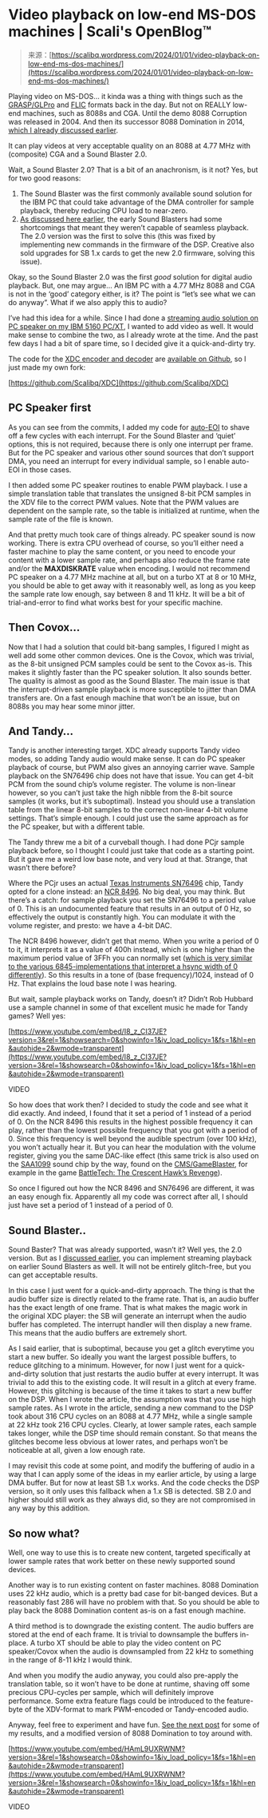 <!--yml
category: 未分类
date: 2024-05-27 14:26:28
-->

# Video playback on low-end MS-DOS machines | Scali's OpenBlog™

> 来源：[https://scalibq.wordpress.com/2024/01/01/video-playback-on-low-end-ms-dos-machines/](https://scalibq.wordpress.com/2024/01/01/video-playback-on-low-end-ms-dos-machines/)

Playing video on MS-DOS… it kinda was a thing with things such as the [GRASP/GLPro](https://en.wikipedia.org/wiki/Graphics_Animation_System_for_Professionals) and [FLIC](https://en.wikipedia.org/wiki/FLIC_(file_format)) formats back in the day. But not on REALLY low-end machines, such as 8088s and CGA. Until the demo 8088 Corruption was released in 2004\. And then its successor 8088 Domination in 2014, [which I already discussed earlier](https://scalibq.wordpress.com/2014/08/13/8088-domination-by-trixterhornet/).

It can play videos at very acceptable quality on an 8088 at 4.77 MHz with (composite) CGA and a Sound Blaster 2.0.

Wait, a Sound Blaster 2.0? That is a bit of an anachronism, is it not? Yes, but for two good reasons:

1.  The Sound Blaster was the first commonly available sound solution for the IBM PC that could take advantage of the DMA controller for sample playback, thereby reducing CPU load to near-zero.
2.  [As discussed here earlier](https://scalibq.wordpress.com/2017/03/12/dma-activation/), the early Sound Blasters had some shortcomings that meant they weren’t capable of seamless playback. The 2.0 version was the first to solve this (this was fixed by implementing new commands in the firmware of the DSP. Creative also sold upgrades for SB 1.x cards to get the new 2.0 firmware, solving this issue).

Okay, so the Sound Blaster 2.0 was the first *good* solution for digital audio playback. But, one may argue… An IBM PC with a 4.77 MHz 8088 and CGA is not in the ‘good’ category either, is it? The point is “let’s see what we can do anyway”. What if we also apply this to audio?

I’ve had this idea for a while. Since I had done a [streaming audio solution on PC speaker on my IBM 5160 PC/XT](https://scalibq.wordpress.com/2016/12/11/any-real-keeping-lately/), I wanted to add video as well. It would make sense to combine the two, as I already wrote at the time. And the past few days I had a bit of spare time, so I decided give it a quick-and-dirty try.

The code for the [XDC encoder and decoder](https://x86dc.wordpress.com/) are [available on Github](https://github.com/MobyGamer/XDC), so I just made my own fork:

[https://github.com/Scalibq/XDC](https://github.com/Scalibq/XDC)

## PC Speaker first

As you can see from the commits, I added my code for [auto-EOI](https://scalibq.wordpress.com/2015/12/15/pc-compatibility-its-all-relative/) to shave off a few cycles with each interrupt. For the Sound Blaster and ‘quiet’ options, this is not required, because there is only one interrupt per frame. But for the PC speaker and various other sound sources that don’t support DMA, you need an interrupt for every individual sample, so I enable auto-EOI in those cases.

I then added some PC speaker routines to enable PWM playback. I use a simple translation table that translates the unsigned 8-bit PCM samples in the XDV file to the correct PWM values. Note that the PWM values are dependent on the sample rate, so the table is initialized at runtime, when the sample rate of the file is known.

And that pretty much took care of things already. PC speaker sound is now working. There is extra CPU overhead of course, so you’ll either need a faster machine to play the same content, or you need to encode your content with a lower sample rate, and perhaps also reduce the frame rate and/or the **MAXDISKRATE** value when encoding. I would not recommend PC speaker on a 4.77 MHz machine at all, but on a turbo XT at 8 or 10 MHz, you should be able to get away with it reasonably well, as long as you keep the sample rate low enough, say between 8 and 11 kHz. It will be a bit of trial-and-error to find what works best for your specific machine.

## Then Covox…

Now that I had a solution that could bit-bang samples, I figured I might as well add some other common devices. One is the Covox, which was trivial, as the 8-bit unsigned PCM samples could be sent to the Covox as-is. This makes it slightly faster than the PC speaker solution. It also sounds better. The quality is almost as good as the Sound Blaster. The main issue is that the interrupt-driven sample playback is more susceptible to jitter than DMA transfers are. On a fast enough machine that won’t be an issue, but on 8088s you may hear some minor jitter.

## And Tandy…

Tandy is another interesting target. XDC already supports Tandy video modes, so adding Tandy audio would make sense. It can do PC speaker playback of course, but PWM also gives an annoying carrier wave. Sample playback on the SN76496 chip does not have that issue. You can get 4-bit PCM from the sound chip’s volume register. The volume is non-linear however, so you can’t just take the high nibble from the 8-bit source samples (it works, but it’s suboptimal). Instead you should use a translation table from the linear 8-bit samples to the correct non-linear 4-bit volume settings. That’s simple enough. I could just use the same approach as for the PC speaker, but with a different table.

The Tandy threw me a bit of a curveball though. I had done PCjr sample playback before, so I thought I could just take that code as a starting point. But it gave me a weird low base note, and very loud at that. Strange, that wasn’t there before?

Where the PCjr uses an actual [Texas Instruments SN76496](https://en.wikipedia.org/wiki/Texas_Instruments_SN76489) chip, Tandy opted for a clone instead: an [NCR 8496](https://www.vgmpf.com/Wiki/index.php/NCR_8496). No big deal, you may think. But there’s a catch: for sample playback you set the SN76496 to a period value of 0\. This is an undocumented feature that results in an output of 0 Hz, so effectively the output is constantly high. You can modulate it with the volume register, and presto: we have a 4-bit DAC.

The NCR 8496 however, didn’t get that memo. When you write a period of 0 to it, it interprets it as a value of 400h instead, which is one higher than the maximum period value of 3FFh you can normally set ([which is very similar to the various 6845-implementations that interpret a hsync width of 0 differently](https://scalibq.wordpress.com/2015/08/02/8088-mph-the-final-version/)). So this results in a tone of (base frequency)/1024, instead of 0 Hz. That explains the loud base note I was hearing.

But wait, sample playback works on Tandy, doesn’t it? Didn’t Rob Hubbard use a sample channel in some of that excellent music he made for Tandy games? Well yes:

 [https://www.youtube.com/embed/I8_z_CI37JE?version=3&rel=1&showsearch=0&showinfo=1&iv_load_policy=1&fs=1&hl=en&autohide=2&wmode=transparent](https://www.youtube.com/embed/I8_z_CI37JE?version=3&rel=1&showsearch=0&showinfo=1&iv_load_policy=1&fs=1&hl=en&autohide=2&wmode=transparent)

VIDEO

So how does that work then? I decided to study the code and see what it did exactly. And indeed, I found that it set a period of 1 instead of a period of 0\. On the NCR 8496 this results in the highest possible frequency it can play, rather than the lowest possible frequency that you got with a period of 0\. Since this frequency is well beyond the audible spectrum (over 100 kHz), you won’t actually hear it. But you can hear the modulation with the volume register, giving you the same DAC-like effect (this same trick is also used on the [SAA1099](https://en.wikipedia.org/wiki/Philips_SAA1099) sound chip by the way, found on the [CMS/GameBlaster](https://en.wikipedia.org/wiki/Sound_Blaster#Creative_Music_System_and_Game_Blaster), for example in the game [BattleTech: The Crescent Hawk’s Revenge](https://www.mobygames.com/game/233/battletech-the-crescent-hawks-revenge/)).

So once I figured out how the NCR 8496 and SN76496 are different, it was an easy enough fix. Apparently all my code was correct after all, I should just have set a period of 1 instead of a period of 0.

## Sound Blaster..

Sound Baster? That was already supported, wasn’t it? Well yes, the 2.0 version. But as I [discussed earlier](https://scalibq.wordpress.com/2017/03/12/dma-activation/), you can implement streaming playback on earlier Sound Blasters as well. It will not be entirely glitch-free, but you can get acceptable results.

In this case I just went for a quick-and-dirty approach. The thing is that the audio buffer size is directly related to the frame rate. That is, an audio buffer has the exact length of one frame. That is what makes the magic work in the original XDC player: the SB will generate an interrupt when the audio buffer has completed. The interrupt handler will then display a new frame. This means that the audio buffers are extremely short.

As I said earlier, that is suboptimal, because you get a glitch everytime you start a new buffer. So ideally you want the largest possible buffers, to reduce glitching to a minimum. However, for now I just went for a quick-and-dirty solution that just restarts the audio buffer at every interrupt. It was trivial to add this to the existing code. It will result in a glitch at every frame. However, this glitching is because of the time it takes to start a new buffer on the DSP. When I wrote the article, the assumption was that you use high sample rates. As I wrote in the article, sending a new command to the DSP took about 316 CPU cycles on an 8088 at 4.77 MHz, while a single sample at 22 kHz took 216 CPU cycles. Clearly, at lower sample rates, each sample takes longer, while the DSP time should remain constant. So that means the glitches become less obvious at lower rates, and perhaps won’t be noticeable at all, given a low enough rate.

I may revisit this code at some point, and modify the buffering of audio in a way that I can apply some of the ideas in my earlier article, by using a large DMA buffer. But for now at least SB 1.x works. And the code checks the DSP version, so it only uses this fallback when a 1.x SB is detected. SB 2.0 and higher should still work as they always did, so they are not compromised in any way by this addition.

## So now what?

Well, one way to use this is to create new content, targeted specifically at lower sample rates that work better on these newly supported sound devices.

Another way is to run existing content on faster machines. 8088 Domination uses 22 kHz audio, which is a pretty bad case for bit-banged devices. But a reasonably fast 286 will have no problem with that. So you should be able to play back the 8088 Domination content as-is on a fast enough machine.

A third method is to downgrade the existing content. The audio buffers are stored at the end of each frame. It is trivial to downsample the buffers in-place. A turbo XT should be able to play the video content on PC speaker/Covox when the audio is downsampled from 22 kHz to something in the range of 8-11 kHz I would think.

And when you modify the audio anyway, you could also pre-apply the translation table, so it won’t have to be done at runtime, shaving off some precious CPU-cycles per sample, which will definitely improve performance. Some extra feature flags could be introduced to the feature-byte of the XDV-format to mark PWM-encoded or Tandy-encoded audio.

Anyway, feel free to experiment and have fun. [See the next post](https://scalibq.wordpress.com/2024/01/02/some-results-from-the-modified-xdc-movie-player-for-8088-cga/) for some of my results, and a modified version of 8088 Domination to toy around with.

 [https://www.youtube.com/embed/HAmL9UXRWNM?version=3&rel=1&showsearch=0&showinfo=1&iv_load_policy=1&fs=1&hl=en&autohide=2&wmode=transparent](https://www.youtube.com/embed/HAmL9UXRWNM?version=3&rel=1&showsearch=0&showinfo=1&iv_load_policy=1&fs=1&hl=en&autohide=2&wmode=transparent)

VIDEO